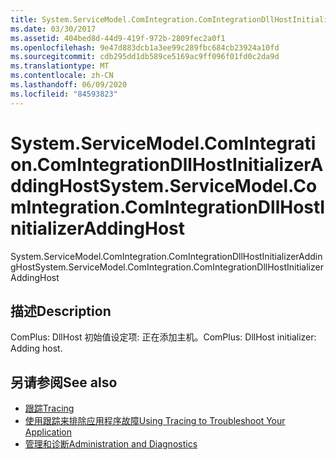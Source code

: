 ```yaml
---
title: System.ServiceModel.ComIntegration.ComIntegrationDllHostInitializerAddingHost
ms.date: 03/30/2017
ms.assetid: 404bed8d-44d9-419f-972b-2809fec2a0f1
ms.openlocfilehash: 9e47d883dcb1a3ee99c289fbc684cb23924a10fd
ms.sourcegitcommit: cdb295dd1db589ce5169ac9ff096f01fd0c2da9d
ms.translationtype: MT
ms.contentlocale: zh-CN
ms.lasthandoff: 06/09/2020
ms.locfileid: "84593823"
---
```

# <a name="systemservicemodelcomintegrationcomintegrationdllhostinitializeraddinghost"></a><span data-ttu-id="89283-102">System.ServiceModel.ComIntegration.ComIntegrationDllHostInitializerAddingHost</span><span class="sxs-lookup"><span data-stu-id="89283-102">System.ServiceModel.ComIntegration.ComIntegrationDllHostInitializerAddingHost</span></span>
<span data-ttu-id="89283-103">System.ServiceModel.ComIntegration.ComIntegrationDllHostInitializerAddingHost</span><span class="sxs-lookup"><span data-stu-id="89283-103">System.ServiceModel.ComIntegration.ComIntegrationDllHostInitializerAddingHost</span></span>  
  
## <a name="description"></a><span data-ttu-id="89283-104">描述</span><span class="sxs-lookup"><span data-stu-id="89283-104">Description</span></span>  
 <span data-ttu-id="89283-105">ComPlus: DllHost 初始值设定项: 正在添加主机。</span><span class="sxs-lookup"><span data-stu-id="89283-105">ComPlus: DllHost initializer: Adding host.</span></span>  
  
## <a name="see-also"></a><span data-ttu-id="89283-106">另请参阅</span><span class="sxs-lookup"><span data-stu-id="89283-106">See also</span></span>

- [<span data-ttu-id="89283-107">跟踪</span><span class="sxs-lookup"><span data-stu-id="89283-107">Tracing</span></span>](index.md)
- [<span data-ttu-id="89283-108">使用跟踪来排除应用程序故障</span><span class="sxs-lookup"><span data-stu-id="89283-108">Using Tracing to Troubleshoot Your Application</span></span>](using-tracing-to-troubleshoot-your-application.md)
- [<span data-ttu-id="89283-109">管理和诊断</span><span class="sxs-lookup"><span data-stu-id="89283-109">Administration and Diagnostics</span></span>](../index.md)
